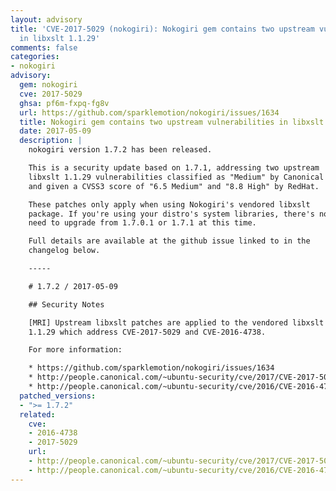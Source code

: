 ```yaml
---
layout: advisory
title: 'CVE-2017-5029 (nokogiri): Nokogiri gem contains two upstream vulnerabilities
  in libxslt 1.1.29'
comments: false
categories:
- nokogiri
advisory:
  gem: nokogiri
  cve: 2017-5029
  ghsa: pf6m-fxpq-fg8v
  url: https://github.com/sparklemotion/nokogiri/issues/1634
  title: Nokogiri gem contains two upstream vulnerabilities in libxslt 1.1.29
  date: 2017-05-09
  description: |
    nokogiri version 1.7.2 has been released.

    This is a security update based on 1.7.1, addressing two upstream
    libxslt 1.1.29 vulnerabilities classified as "Medium" by Canonical
    and given a CVSS3 score of "6.5 Medium" and "8.8 High" by RedHat.

    These patches only apply when using Nokogiri's vendored libxslt
    package. If you're using your distro's system libraries, there's no
    need to upgrade from 1.7.0.1 or 1.7.1 at this time.

    Full details are available at the github issue linked to in the
    changelog below.

    -----

    # 1.7.2 / 2017-05-09

    ## Security Notes

    [MRI] Upstream libxslt patches are applied to the vendored libxslt
    1.1.29 which address CVE-2017-5029 and CVE-2016-4738.

    For more information:

    * https://github.com/sparklemotion/nokogiri/issues/1634
    * http://people.canonical.com/~ubuntu-security/cve/2017/CVE-2017-5029.html
    * http://people.canonical.com/~ubuntu-security/cve/2016/CVE-2016-4738.html
  patched_versions:
  - ">= 1.7.2"
  related:
    cve:
    - 2016-4738
    - 2017-5029
    url:
    - http://people.canonical.com/~ubuntu-security/cve/2017/CVE-2017-5029.html
    - http://people.canonical.com/~ubuntu-security/cve/2016/CVE-2016-4738.html
---
```

